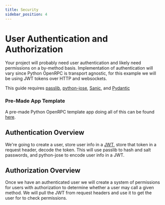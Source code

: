 ```yaml
---
title: Security
sidebar_position: 4
---
```


# User Authentication and Authorization

Your project will probably need user authentication and likely need permissions on a
by-method basis. Implementation of authentication will vary since Python OpenRPC is
transport agnostic, for this example we will be using JWT tokens over HTTP and
websockets.

This guide requires [passlib](https://pypi.org/project/passlib/),
[python-jose](https://pypi.org/project/python-jose/),
[Sanic](https://pypi.org/project/sanic/), and
[Pydantic](https://pypi.org/project/pydantic/)

### Pre-Made App Template

A pre-made Python OpenRPC template app doing all of this can be found
[here](https://gitlab.com/mburkard/openrpc-app-template).

## Authentication Overview

We're going to create a user, store user info in a [JWT](https://jwt.io/), store that
token in a request header, decode the token. This will use passlib to hash and salt
passwords, and python-jose to encode user info in a JWT.

## Authorization Overview

Once we have an authenticated user we will create a system of permissions for users
with authorization to determine whether a user may call a given method. We will pull
the JWT from request headers and use it to get the user for to check permissions.
